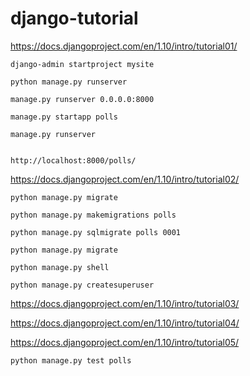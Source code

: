 # django-tutorial

https://docs.djangoproject.com/en/1.10/intro/tutorial01/

    django-admin startproject mysite

    python manage.py runserver

    manage.py runserver 0.0.0.0:8000

    manage.py startapp polls

    manage.py runserver


    http://localhost:8000/polls/

https://docs.djangoproject.com/en/1.10/intro/tutorial02/

    python manage.py migrate

    python manage.py makemigrations polls

    python manage.py sqlmigrate polls 0001

    python manage.py migrate

    python manage.py shell

    python manage.py createsuperuser

https://docs.djangoproject.com/en/1.10/intro/tutorial03/

https://docs.djangoproject.com/en/1.10/intro/tutorial04/

https://docs.djangoproject.com/en/1.10/intro/tutorial05/

    python manage.py test polls

